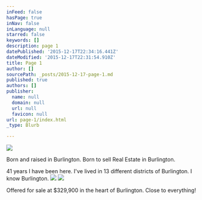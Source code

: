 ```yaml
---
inFeed: false
hasPage: true
inNav: false
inLanguage: null
starred: false
keywords: []
description: page 1
datePublished: '2015-12-17T22:34:16.441Z'
dateModified: '2015-12-17T22:31:54.910Z'
title: Page 1
author: []
sourcePath: _posts/2015-12-17-page-1.md
published: true
authors: []
publisher:
  name: null
  domain: null
  url: null
  favicon: null
url: page-1/index.html
_type: Blurb

---
```

![](https://the-grid-user-content.s3-us-west-2.amazonaws.com/f02d006b-9120-494b-9caa-6128749bc746.jpg)

Born and raised in Burlington. Born to sell Real Estate in Burlington.

41 years I have been here. I've lived in 13 different districts of Burlington. I know Burlington.
![](https://the-grid-user-content.s3-us-west-2.amazonaws.com/8019d190-71cf-4b17-a1a2-4b7ec0587e2b.jpg)
![](https://the-grid-user-content.s3-us-west-2.amazonaws.com/427b87c1-d596-4ebe-a00c-cd9c639e84bf.jpg)

Offered for sale at $329,900 in the heart of Burlington. Close to everything!